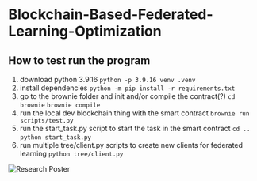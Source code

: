 # Blockchain-Based-Federated-Learning-Optimization

## How to test run the program
1. download python 3.9.16
```python -p 3.9.16 venv .venv```
2. install dependencies
```python -m pip install -r requirements.txt```
3. go to the brownie folder and init and/or compile the contract(?)
```cd brownie```
```brownie compile```
4. run the local dev blockchain thing with the smart contract
```brownie run scripts/test.py```
5. run the start_task.py script to start the task in the smart contract
```cd ..```
```python start_task.py```
6. run multiple tree/client.py scripts to create new clients for federated learning
```python tree/client.py```

![Research  Poster](poster.png)

